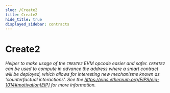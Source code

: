 ```yaml
---
slug: /Create2
title: Create2
hide_title: true
displayed_sidebar: contracts
---
```


# Create2

_Helper to make usage of the `CREATE2` EVM opcode easier and safer. `CREATE2` can be used to compute in advance the address where a smart contract will be deployed, which allows for interesting new mechanisms known as &#39;counterfactual interactions&#39;. See the https://eips.ethereum.org/EIPS/eip-1014#motivation[EIP] for more information._

